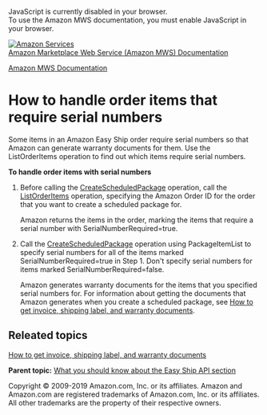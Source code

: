 <div id="MWSDX_noscript">

JavaScript is currently disabled in your browser.  
To use the Amazon MWS documentation, you must enable JavaScript in your
browser.

</div>

<div id="MWSDX_divtop">

[![Amazon
Services](https://images-na.ssl-images-amazon.com/images/G/08/mwsportal/fr_FR/amazonservices.gif
"Amazon Services")](http://services.amazon.fr)  
<span id="MWSDX_titlebar">[Amazon Marketplace Web Service (Amazon MWS)
Documentation](https://developer.amazonservices.fr/gp/mws/docs.html)</span>

</div>

<div id="MWSDX_divbottom">

<div id="MWSDX_divleft">

<div id="MWSDX_toc">

</div>

</div>

<div id="MWSDX_divright">

<div id="MWSDX_content">

<span id="MWSDX_breadcrumbs">[Amazon MWS
Documentation](https://developer.amazonservices.fr/gp/mws/docs.html)</span>

<div id="EasyShip_HowToHandleSerialNumbers" class="nested0">

# How to handle order items that require serial numbers

<div class="body">

Some items in an <span class="ph">Amazon Easy Ship</span> order require
serial numbers so that Amazon can generate warranty documents for them.
Use the <span class="keyword apiname">ListOrderItems</span> operation to
find out which items require serial numbers.

<div class="p">

**To handle order items with serial numbers**

1.  Before calling the
    [CreateScheduledPackage](EasyShip_CreateScheduledPackage.md)
    operation, call the
    [ListOrderItems](../orders-2013-09-01/Orders_ListOrderItems.md)
    operation, specifying the Amazon Order ID for the order that you
    want to create a scheduled package for.
    
    Amazon returns the items in the order, marking the items that
    require a serial number with
    <span class="keyword parmname">SerialNumberRequired</span>=true.

2.  Call the
    [CreateScheduledPackage](EasyShip_CreateScheduledPackage.md)
    operation using
    <span class="keyword parmname">PackageItemList</span> to specify
    serial numbers for all of the items marked
    <span class="keyword parmname">SerialNumberRequired</span>=true in
    Step 1. Don't specify serial numbers for items marked
    <span class="keyword parmname">SerialNumberRequired</span>=false.
    
    Amazon generates warranty documents for the items that you specified
    serial numbers for. For information about getting the documents that
    Amazon generates when you create a scheduled package, see [How to
    get invoice, shipping label, and warranty
    documents](../easy_ship/EasyShip_HowToGetEasyShipDocs.md).

</div>

<div class="section">

## Releated topics

[How to get invoice, shipping label, and warranty
documents](../easy_ship/EasyShip_HowToGetEasyShipDocs.md)

</div>

</div>

<div class="related-links">

<div class="familylinks">

<div class="parentlink">

**Parent topic:** [What you should know about the Easy Ship API
section](../easy_ship/EasyShip_Overview.md)

</div>

</div>

</div>

</div>

<div id="MWSDX_footer">

Copyright © 2009-2019 Amazon.com, Inc. or its affiliates. Amazon and
Amazon.com are registered trademarks of Amazon.com, Inc. or its
affiliates. All other trademarks are the property of their respective
owners.

</div>

</div>

</div>

<div style="clear: both;">

</div>

</div>
